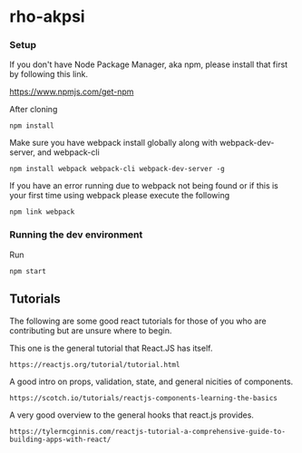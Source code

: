 # rho-akpsi

### Setup

If you don't have Node Package Manager, aka npm, please install that first by following this link.

https://www.npmjs.com/get-npm

After cloning

```
npm install
```

Make sure you have webpack install globally along with webpack-dev-server, and webpack-cli

```
npm install webpack webpack-cli webpack-dev-server -g
```

If you have an error running due to webpack not being found or if this is your first time using webpack please execute the following

```
npm link webpack
```

### Running the dev environment

Run

```
npm start
```

## Tutorials

The following are some good react tutorials for those of you who are contributing but are unsure where to begin.

This one is the general tutorial that React.JS has itself.

```
https://reactjs.org/tutorial/tutorial.html
```

A good intro on props, validation, state, and general nicities of components.

```
https://scotch.io/tutorials/reactjs-components-learning-the-basics
```

A very good overview to the general hooks that react.js provides.

```
https://tylermcginnis.com/reactjs-tutorial-a-comprehensive-guide-to-building-apps-with-react/
```
